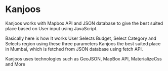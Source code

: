 # Kanjoos
Kanjoos works with Mapbox API and JSON database to give the best suited place based on User input using JavaScript.

Basically here is how It works User Selects Budget, Select Category and Selects region using these three parameters Kanjoos the best suited place in Mumbai, which is fetched from JSON database using fetch API.

Kanjoos uses technologies such as GeoJSON, MapBox API, MaterializeCss and More
